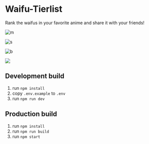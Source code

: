 # Waifu-Tierlist

Rank the waifus in your favorite anime and share it with your friends!

![m](https://mamamoo.xetera.dev/%F0%9F%91%84%F0%9F%98%91%F0%9F%A4%B6%F0%9F%91%8D%F0%9F%91%A4%E2%98%A0.png)

![s](https://mamamoo.xetera.dev/%F0%9F%91%A8%F0%9F%98%8F%F0%9F%98%AE%F0%9F%A4%A7%E2%98%BA%F0%9F%91%B3.png)

![b](https://mamamoo.xetera.dev/%F0%9F%98%B4%E2%9B%91%F0%9F%98%A5%F0%9F%A7%9D%F0%9F%98%BE%F0%9F%91%8E.png)

![](https://mamamoo.xetera.dev/%F0%9F%98%AF%F0%9F%A4%98%F0%9F%A7%95%F0%9F%A5%BA%F0%9F%91%89%F0%9F%96%95.png)

## Development build
1. run `npm install`
2. copy `.env.example` to `.env`
3. run `npm run dev`

## Production build
1. run `npm install`
1. run `npm run build`
2. run `npm start`

